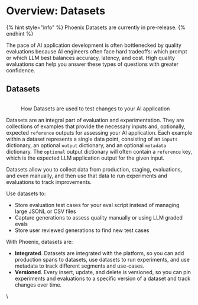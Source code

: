 # Overview: Datasets

{% hint style="info" %}
Phoenix Datasets are currently in pre-release.
{% endhint %}

The pace of AI application development is often bottlenecked by quality evaluations because AI engineers often face hard tradeoffs: which prompt or which LLM best balances accuracy, latency, and cost. High quality evaluations can help you answer these types of questions with greater confidence.

## Datasets

<figure><img src="https://storage.googleapis.com/arize-assets/phoenix/assets/images/evaluator.png" alt=""><figcaption><p>How Datasets are used to test changes to your AI application</p></figcaption></figure>

Datasets are an integral part of evaluation and experimentation. They are collections of examples that provide the necessary inputs and, optionally, expected `reference` outputs for assessing your AI application. Each example within a dataset represents a single data point, consisting of an `inputs` dictionary, an optional `output` dictionary, and an optional `metadata` dictionary. The `optional` output dictionary will often contain a `reference` key, which is the expected LLM application output for the given input.

Datasets allow you to collect data from production, staging, evaluations, and even manually, and then use that data to run experiments and evaluations to track improvements.

Use datasets to:

* Store evaluation test cases for your eval script instead of managing large JSONL or CSV files
* Capture generations to assess quality manually or using LLM graded evals
* Store user reviewed generations to find new test cases

With Phoenix, datasets are:

* **Integrated**. Datasets are integrated with the platform, so you can add production spans to datasets, use datasets to run experiments, and use metadata to track different segments and use-cases.
* **Versioned**. Every insert, update, and delete is versioned, so you can pin experiments and evaluations to a specific version of a dataset and track changes over time.



\
